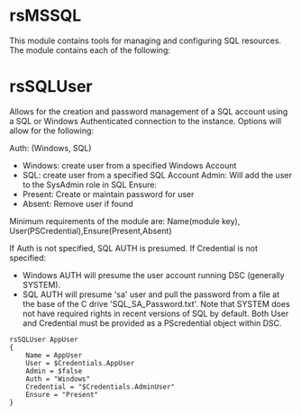 rsMSSQL
=====

This module contains tools for managing and configuring SQL resources. The module contains each of the following:

rsSQLUser
=====

Allows for the creation and password management of a SQL account using a SQL or Windows Authenticated connection to the instance. Options will allow for the following:

Auth: (Windows, SQL)
- Windows: create user from a specified Windows Account
- SQL: create user from a specified SQL Account
Admin: Will add the user to the SysAdmin role in SQL
Ensure:
- Present: Create or maintain password for user
- Absent: Remove user if found

Minimum requirements of the module are:
Name(module key), User(PSCredential),Ensure(Present,Absent)

If Auth is not specified, SQL AUTH is presumed.
If Credential is not specified:
- Windows AUTH will presume the user account running DSC (generally SYSTEM).
- SQL AUTH will presume 'sa' user and pull the password from a file at the base of the C drive 'SQL_SA_Password.txt'.
Note that SYSTEM does not have required rights in recent versions of SQL by default.
Both User and Credential must be provided as a PScredential object within DSC.



```PoSh
rsSQLUser AppUser
{
    Name = AppUser
    User = $Credentials.AppUser
    Admin = $false
    Auth = "Windows"
    Credential = "$Credentials.AdminUser"
    Ensure = "Present"
}
```

